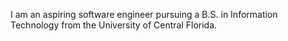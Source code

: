 I am an aspiring software engineer pursuing a B.S. in Information Technology from the University of Central Florida. 

